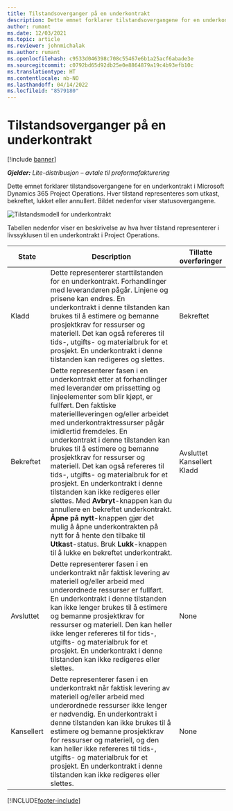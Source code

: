 ```yaml
---
title: Tilstandsoverganger på en underkontrakt
description: Dette emnet forklarer tilstandsovergangene for en underkontrakt i Microsoft Dynamics 365 Project Operations etter hvert som underkontrakten opprettes, utføres og lukkes.
author: rumant
ms.date: 12/03/2021
ms.topic: article
ms.reviewer: johnmichalak
ms.author: rumant
ms.openlocfilehash: c9533d046398c708c55467e6b1a25acf6abade3e
ms.sourcegitcommit: c0792bd65d92db25e0e8864879a19c4b93efb10c
ms.translationtype: HT
ms.contentlocale: nb-NO
ms.lasthandoff: 04/14/2022
ms.locfileid: "8579180"
---
```

# <a name="state-transitions-on-a-subcontract"></a>Tilstandsoverganger på en underkontrakt 

[!include [banner](../../includes/dataverse-preview.md)]

_**Gjelder:** Lite-distribusjon – avtale til proformafakturering_

Dette emnet forklarer tilstandsovergangene for en underkontrakt i Microsoft Dynamics 365 Project Operations. Hver tilstand representeres som utkast, bekreftet, lukket eller annullert. Bildet nedenfor viser statusovergangene.

![Tilstandsmodell for underkontrakt](../media/SubconStates.png)  

Tabellen nedenfor viser en beskrivelse av hva hver tilstand representerer i livssyklusen til en underkontrakt i Project Operations.

| State | Description | Tillatte overføringer |
| --- | --- | --- |
| Kladd | Dette representerer starttilstanden for en underkontrakt. Forhandlinger med leverandøren pågår. Linjene og prisene kan endres. En underkontrakt i denne tilstanden kan brukes til å estimere og bemanne prosjektkrav for ressurser og materiell. Det kan også refereres til tids-, utgifts- og materialbruk for et prosjekt. En underkontrakt i denne tilstanden kan redigeres og slettes. | Bekreftet |
| Bekreftet | Dette representerer fasen i en underkontrakt etter at forhandlinger med leverandør om prissetting og linjeelementer som blir kjøpt, er fullført. Den faktiske materiellleveringen og/eller arbeidet med underkontraktressurser pågår imidlertid fremdeles. En underkontrakt i denne tilstanden kan brukes til å estimere og bemanne prosjektkrav for ressurser og materiell. Det kan også refereres til tids-, utgifts- og materialbruk for et prosjekt. En underkontrakt i denne tilstanden kan ikke redigeres eller slettes. Med **Avbryt**-knappen kan du annullere en bekreftet underkontrakt. **Åpne på nytt**-knappen gjør det mulig å åpne underkontrakten på nytt for å hente den tilbake til **Utkast**-status. Bruk **Lukk**-knappen til å lukke en bekreftet underkontrakt. | Avsluttet <br> Kansellert <br> Kladd |
| Avsluttet | Dette representerer fasen i en underkontrakt når faktisk levering av materiell og/eller arbeid med underordnede ressurser er fullført. En underkontrakt i denne tilstanden kan ikke lenger brukes til å estimere og bemanne prosjektkrav for ressurser og materiell. Den kan heller ikke lenger refereres til for tids-, utgifts- og materialbruk for et prosjekt. En underkontrakt i denne tilstanden kan ikke redigeres eller slettes. | None |
| Kansellert | Dette representerer fasen i en underkontrakt når faktisk levering av materiell og/eller arbeid med underordnede ressurser ikke lenger er nødvendig. En underkontrakt i denne tilstanden kan ikke brukes til å estimere og bemanne prosjektkrav for ressurser og materiell, og den kan heller ikke refereres til tids-, utgifts- og materialbruk for et prosjekt. En underkontrakt i denne tilstanden kan ikke redigeres eller slettes. | None |


[!INCLUDE[footer-include](../../includes/footer-banner.md)]
